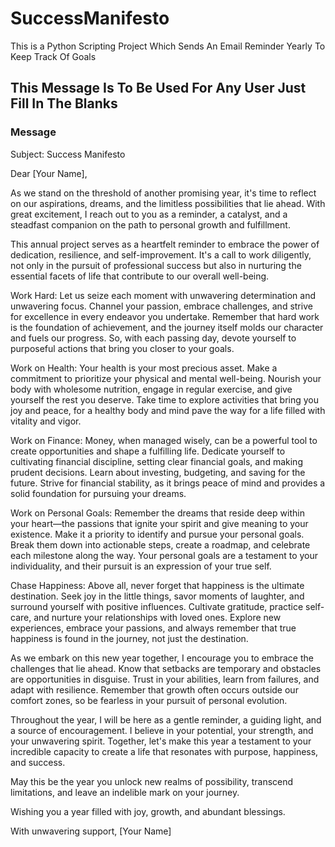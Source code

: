 # SuccessManifesto
This is a Python Scripting Project Which Sends An Email Reminder Yearly To Keep Track Of Goals 

## This Message Is To Be Used For Any User Just Fill In The Blanks

### Message
Subject: Success Manifesto

Dear [Your Name],

As we stand on the threshold of another promising year, it's time to reflect on our aspirations, dreams, and the limitless possibilities that lie ahead. With great excitement, I reach out to you as a reminder, a catalyst, and a steadfast companion on the path to personal growth and fulfillment.

This annual project serves as a heartfelt reminder to embrace the power of dedication, resilience, and self-improvement. It's a call to work diligently, not only in the pursuit of professional success but also in nurturing the essential facets of life that contribute to our overall well-being.

Work Hard:
Let us seize each moment with unwavering determination and unwavering focus. Channel your passion, embrace challenges, and strive for excellence in every endeavor you undertake. Remember that hard work is the foundation of achievement, and the journey itself molds our character and fuels our progress. So, with each passing day, devote yourself to purposeful actions that bring you closer to your goals.

Work on Health:
Your health is your most precious asset. Make a commitment to prioritize your physical and mental well-being. Nourish your body with wholesome nutrition, engage in regular exercise, and give yourself the rest you deserve. Take time to explore activities that bring you joy and peace, for a healthy body and mind pave the way for a life filled with vitality and vigor.

Work on Finance:
Money, when managed wisely, can be a powerful tool to create opportunities and shape a fulfilling life. Dedicate yourself to cultivating financial discipline, setting clear financial goals, and making prudent decisions. Learn about investing, budgeting, and saving for the future. Strive for financial stability, as it brings peace of mind and provides a solid foundation for pursuing your dreams.

Work on Personal Goals:
Remember the dreams that reside deep within your heart—the passions that ignite your spirit and give meaning to your existence. Make it a priority to identify and pursue your personal goals. Break them down into actionable steps, create a roadmap, and celebrate each milestone along the way. Your personal goals are a testament to your individuality, and their pursuit is an expression of your true self.

Chase Happiness:
Above all, never forget that happiness is the ultimate destination. Seek joy in the little things, savor moments of laughter, and surround yourself with positive influences. Cultivate gratitude, practice self-care, and nurture your relationships with loved ones. Explore new experiences, embrace your passions, and always remember that true happiness is found in the journey, not just the destination.

As we embark on this new year together, I encourage you to embrace the challenges that lie ahead. Know that setbacks are temporary and obstacles are opportunities in disguise. Trust in your abilities, learn from failures, and adapt with resilience. Remember that growth often occurs outside our comfort zones, so be fearless in your pursuit of personal evolution.

Throughout the year, I will be here as a gentle reminder, a guiding light, and a source of encouragement. I believe in your potential, your strength, and your unwavering spirit. Together, let's make this year a testament to your incredible capacity to create a life that resonates with purpose, happiness, and success.

May this be the year you unlock new realms of possibility, transcend limitations, and leave an indelible mark on your journey.

Wishing you a year filled with joy, growth, and abundant blessings.

With unwavering support,
[Your Name]
